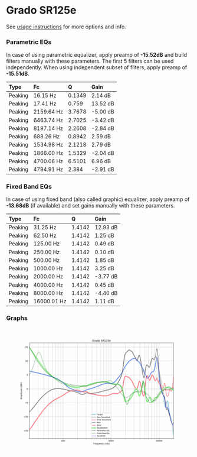 # Grado SR125e
See [usage instructions](https://github.com/jaakkopasanen/AutoEq#usage) for more options and info.

### Parametric EQs
In case of using parametric equalizer, apply preamp of **-15.52dB** and build filters manually
with these parameters. The first 5 filters can be used independently.
When using independent subset of filters, apply preamp of **-15.51dB**.

| Type    | Fc         |      Q | Gain     |
|:--------|:-----------|:-------|:---------|
| Peaking | 16.15 Hz   | 0.1349 | 2.14 dB  |
| Peaking | 17.41 Hz   | 0.759  | 13.52 dB |
| Peaking | 2159.64 Hz | 3.7678 | -5.00 dB |
| Peaking | 6463.74 Hz | 2.7025 | -3.42 dB |
| Peaking | 8197.14 Hz | 2.2608 | -2.84 dB |
| Peaking | 688.26 Hz  | 0.8942 | 2.59 dB  |
| Peaking | 1534.98 Hz | 2.1218 | 2.79 dB  |
| Peaking | 1866.00 Hz | 1.5329 | -2.04 dB |
| Peaking | 4700.06 Hz | 6.5101 | 6.96 dB  |
| Peaking | 4794.91 Hz | 2.384  | -2.91 dB |

### Fixed Band EQs
In case of using fixed band (also called graphic) equalizer, apply preamp of **-13.68dB**
(if available) and set gains manually with these parameters.

| Type    | Fc          |      Q | Gain     |
|:--------|:------------|:-------|:---------|
| Peaking | 31.25 Hz    | 1.4142 | 12.93 dB |
| Peaking | 62.50 Hz    | 1.4142 | 1.25 dB  |
| Peaking | 125.00 Hz   | 1.4142 | 0.49 dB  |
| Peaking | 250.00 Hz   | 1.4142 | 0.10 dB  |
| Peaking | 500.00 Hz   | 1.4142 | 1.85 dB  |
| Peaking | 1000.00 Hz  | 1.4142 | 3.25 dB  |
| Peaking | 2000.00 Hz  | 1.4142 | -3.77 dB |
| Peaking | 4000.00 Hz  | 1.4142 | 0.45 dB  |
| Peaking | 8000.00 Hz  | 1.4142 | -4.40 dB |
| Peaking | 16000.01 Hz | 1.4142 | 1.11 dB  |

### Graphs
![](./Grado%20SR125e.png)